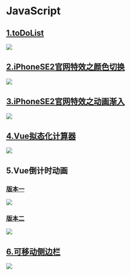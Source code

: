# JavaScript

## [1.toDoList](http://ahuntsun.gitee.io/todolis)
![](http://ahuntsun.gitee.io/blogimagebed/img/vuepress/demo/js/demo1.gif)

## [2.iPhoneSE2官网特效之颜色切换](http://ahuntsun.gitee.io/colorchange/)
![](http://ahuntsun.gitee.io/blogimagebed/img/vuepress/demo/js/demo2.gif)

## [3.iPhoneSE2官网特效之动画渐入](http://ahuntsun.gitee.io/iphoneanimate/)
![](http://ahuntsun.gitee.io/blogimagebed/img/vuepress/demo/js/demo3.gif)

## [4.Vue拟态化计算器](http://ahuntsun.gitee.io/vue-calculator/)
![](http://ahuntsun.gitee.io/blogimagebed/img/vuepress/demo/js/demo4.gif)

## 5.Vue倒计时动画
### [版本一](http://ahuntsun.gitee.io/vuecounddown/)
![](http://ahuntsun.gitee.io/blogimagebed/img/vuepress/demo/js/demo5.1.gif)

### [版本二](http://ahuntsun.gitee.io/vuecounddownv2)
![](http://ahuntsun.gitee.io/blogimagebed/img/vuepress/demo/js/demo5.2.gif)

## [6.可移动侧边栏](http://ahuntsun.gitee.io/adjustablesidebar/)
![](http://ahuntsun.gitee.io/blogimagebed/img/vuepress/demo/js/demo6.gif)

